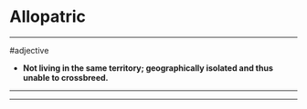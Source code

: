 # Allopatric
---
#adjective
- **Not living in the same territory; geographically isolated and thus unable to crossbreed.**
---
---
